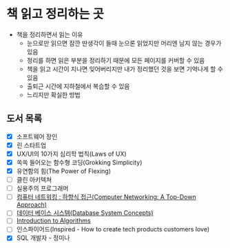 # 책 읽고 정리하는 곳

- 책을 정리하면서 읽는 이유
  - 눈으로만 읽으면 잠깐 딴생각이 들때 눈으론 읽었지만 머리엔 남지 않는 경우가 있음
  - 정리를 하면 읽은 부분을 정리하기 때문에 모든 페이지를 커버할 수 있음
  - 책을 읽고 시간이 지나면 잊어버리지만 내가 정리했던 것을 보면 기억나게 할 수 있음
  - 출퇴근 시간에 지하철에서 복습할 수 있음
  - 느리지만 확실한 방법

## 도서 목록

- [x] 소프트웨어 장인
- [x] 린 스타트업
- [x] UX/UI의 10가지 심리학 법칙(Laws of UX)
- [x] 쏙쏙 들어오는 함수형 코딩(Grokking Simplicity)
- [x] 유연함의 힘(The Power of Flexing)
- [ ] 클린 아키텍쳐
- [ ] 실용주의 프로그래머
- [ ] [컴퓨터 네트워킹 : 하향식 접근(Computer Networking: A Top-Down Approach)](http://www.yes24.com/Product/Goods/112228953)
- [ ] [데이터 베이스 시스템(Database System Concepts)](http://www.yes24.com/Product/Goods/103156919)
- [ ] [Introduction to Algorithms](http://www.yes24.com/Product/Goods/13776831)
- [ ] 인스파이어드(Inspired - How to create tech products customers love)
- [x] SQL 개발자 - 정미나
